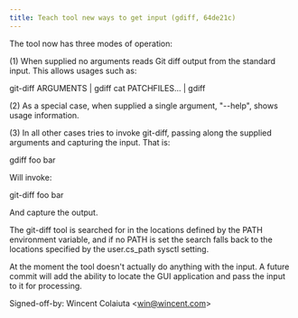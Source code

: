 ```yaml
---
title: Teach tool new ways to get input (gdiff, 64de21c)
---
```


The tool now has three modes of operation:

\(1) When supplied no arguments reads Git diff output from the standard input. This allows usages such as:

git-diff ARGUMENTS | gdiff cat PATCHFILES... | gdiff

\(2) As a special case, when supplied a single argument, "--help", shows usage information.

\(3) In all other cases tries to invoke git-diff, passing along the supplied arguments and capturing the input. That is:

gdiff foo bar

Will invoke:

git-diff foo bar

And capture the output.

The git-diff tool is searched for in the locations defined by the PATH environment variable, and if no PATH is set the search falls back to the locations specified by the user.cs\_path sysctl setting.

At the moment the tool doesn't actually do anything with the input. A future commit will add the ability to locate the GUI application and pass the input to it for processing.

Signed-off-by: Wincent Colaiuta &lt;win@wincent.com&gt;
